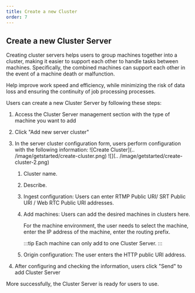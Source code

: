 ```yaml
---
title: Create a new Cluster
order: 7
---
```


## Create a new Cluster Server

Creating cluster servers helps users to group machines together into a cluster, making it easier to support each other to handle tasks between machines. Specifically, the combined machines can support each other in the event of a machine death or malfunction.

Help improve work speed and efficiency, while minimizing the risk of data loss and ensuring the continuity of job processing processes.

Users can create a new Cluster Server by following these steps:

1. Access the Cluster Server management section with the type of machine you want to add

2. Click "Add new server cluster"

3. In the server cluster configuration form, users perform configuration with the following information:
   ![Create Cluster](.. /image/getstarted/create-cluster.png)
   ![](.. /image/getstarted/create-cluster-2.png)

   1. Cluster name.

   2. Describe.

   3. Ingest configuration: Users can enter RTMP Public URI/ SRT Public URI / Web RTC Public URI addresses.

   4. Add machines: Users can add the desired machines in clusters here.

      For the machine environment, the user needs to select the machine, enter the IP address of the machine, enter the routing prefix.

      :::tip Each machine can only add to one Cluster Server. :::

   5. Origin configuration: The user enters the HTTP public URI address.

4. After configuring and checking the information, users click "Send" to add Cluster Server

More successfully, the Cluster Server is ready for users to use.

